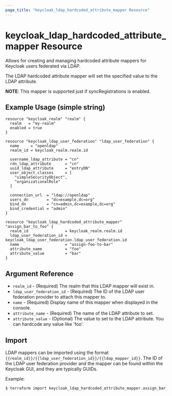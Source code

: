 ```yaml
---
page_title: "keycloak_ldap_hardcoded_attribute_mapper Resource"
---
```


# keycloak_ldap_hardcoded_attribute_mapper Resource

Allows for creating and managing hardcoded attribute mappers for Keycloak users federated via LDAP.

The LDAP hardcoded attribute mapper will set the specified value to the LDAP attribute.

**NOTE**: This mapper is supported just if syncRegistrations is enabled.

## Example Usage (simple string)

```hcl
resource "keycloak_realm" "realm" {
  realm   = "my-realm"
  enabled = true
}

resource "keycloak_ldap_user_federation" "ldap_user_federation" {
  name     = "openldap"
  realm_id = keycloak_realm.realm.id

  username_ldap_attribute = "cn"
  rdn_ldap_attribute      = "cn"
  uuid_ldap_attribute     = "entryDN"
  user_object_classes     = [
    "simpleSecurityObject",
    "organizationalRole"
  ]

  connection_url  = "ldap://openldap"
  users_dn        = "dc=example,dc=org"
  bind_dn         = "cn=admin,dc=example,dc=org"
  bind_credential = "admin"
}

resource "keycloak_ldap_hardcoded_attribute_mapper" "assign_bar_to_foo" {
  realm_id                = keycloak_realm.realm.id
  ldap_user_federation_id = keycloak_ldap_user_federation.ldap_user_federation.id
  name                    = "assign-foo-to-bar"
  attribute_name          = "foo"
  attribute_value         = "bar"
}
```

## Argument Reference

-   `realm_id` - (Required) The realm that this LDAP mapper will exist in.
-   `ldap_user_federation_id` - (Required) The ID of the LDAP user federation provider to attach this mapper to.
-   `name` - (Required) Display name of this mapper when displayed in the console.
-   `attribute_name` - (Required) The name of the LDAP attribute to set.
-   `attribute_value` - (Optional) The value to set to the LDAP attribute. You can hardcode any value like 'foo'.

## Import

LDAP mappers can be imported using the format `{{realm_id}}/{{ldap_user_federation_id}}/{{ldap_mapper_id}}`.
The ID of the LDAP user federation provider and the mapper can be found within the Keycloak GUI, and they are typically GUIDs.

Example:

```bash
$ terraform import keycloak_ldap_hardcoded_attribute_mapper.assign_bar_to_foo my-realm/af2a6ca3-e4d7-49c3-b08b-1b3c70b4b860/3d923ece-1a91-4bf7-adaf-3b82f2a12b67
```
